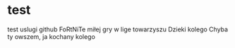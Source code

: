 # test
test uslugi github
FoRtNiTe
miłej gry w lige towarzyszu
Dzieki kolego
Chyba ty
owszem, ja 
kochany kolego
